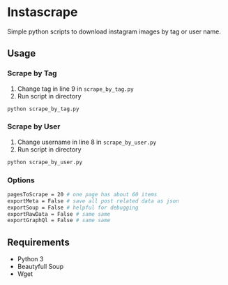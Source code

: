# Instascrape
Simple python scripts to download instagram images by tag or user name.

## Usage

### Scrape by Tag
1. Change tag in line 9 in `scrape_by_tag.py`
2. Run script in directory

```bash
python scrape_by_tag.py
```


### Scrape by User
1. Change username in line 8 in `scrape_by_user.py`
2. Run script in directory

```bash
python scrape_by_user.py
```

### Options
```bash
pagesToScrape = 20 # one page has about 60 items
exportMeta = False # save all post related data as json
exportSoup = False # helpful for debugging
exportRawData = False # same same
exportGraphQl = False # same same
```

## Requirements
* Python 3
* Beautyfull Soup
* Wget
